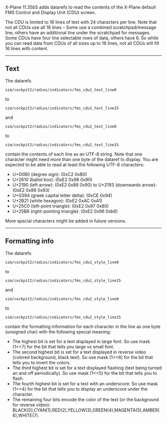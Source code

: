 X-Plane 11.35b5 adds datarefs to read the contents of the X-Plane default FMS Control and Display Unit (CDU) screen.

The CDU is limited to 16 lines of text with 24 characters per line. Note that not all CDUs use all 16 lines – Some use a combined scratchpad/message line, others have an additional line under the scratchpad for messages. Some CDUs have four line selectable rows of data, others have 6. So while you can read data from CDUs of all sizes up to 16 lines, not all CDUs will fill 16 lines with content.

---

## Text

The datarefs

```
sim/cockpit2/radios/indicators/fms_cdu1_text_line0
```
to

```
sim/cockpit2/radios/indicators/fms_cdu1_text_line15
```

and

```
sim/cockpit2/radios/indicators/fms_cdu2_text_line0
```

to

```
sim/cockpit2/radios/indicators/fms_cdu2_text_line15
```

contain the contents of each line as an UTF-8 string. Note that one character might need more than one byte of the dataref to display. You are expected to be able to read at least the following UTF-8 characters:

- U+00B0 (degree sign): (0xC2 0xB0)
- U+2610 (ballot box): (0xE2 0x98 0x90)
- U+2190 (left arrow): (0xE2 0x86 0x90) to U+2193 (downwards arrow): (0xE2 0x86 0x93)
- U+0394 (greek capital letter delta): (0xCE 0x94)
- U+2B21 (white hexagon): (0xE2 0xAC 0xA1)
- U+25C0 (left-point triangle): (0xE2 0x97 0x80)
- U+25B6 (right-pointing triangle): (0xE2 0x96 0xb6)

More special characters might be added in future versions.

---

## Formatting info

The datarefs

```
sim/cockpit2/radios/indicators/fms_cdu1_style_line0
```

to

```
sim/cockpit2/radios/indicators/fms_cdu1_style_line15
```

and

```
sim/cockpit2/radios/indicators/fms_cdu2_style_line0
```

to

```
sim/cockpit2/radios/indicators/fms_cdu2_style_line15
```

contain the formatting information for each character in the line as one byte (unsigned char) with the following special meaning:

- The highest bit is set for a text displayed in large font. So use mask (1<<7) for the bit that tells you large vs small font.
- The second highest bit is set for a text displayed in reverse video (colored background, black text). So use mask (1<<6) for the bit that tells you to invert the colors.
- The third highest bit is set for a text displayed flashing (text being turned an and off periodically). So use mask (1<<5) for the bit that tells you to flash.
- The fourth highest bit is set for a text with an underscore. So use mask (1<<4) for the bit that tells you to display an underscore under the character.
- The remaining four bits encode the color of the text (or the background for reverse video): BLACK(0),CYAN(1),RED(2),YELLOW(3),GREEN(4),MAGENTA(5),AMBER(6),WHITE(7).